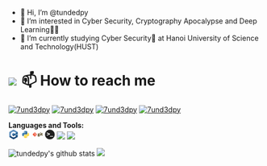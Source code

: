 - 👋 Hi, I’m @tundedpy
- 👀 I’m interested in Cyber Security, Cryptography Apocalypse and Deep Learning🧑‍💻
- 🌱 I’m currently studying Cyber Security🥶 at Hanoi University of Science and Technology(HUST)
<h1 align="left" > <img src="https://media.giphy.com/media/iY8CRBdQXODJSCERIr/giphy.gif" width = "30",height = "30" style="margin-right: 10px;">📫 How to reach me </h1>
<p align="left">
<a href="https://www.linkedin.com/in/minhtuan88/" target="blank"><img align="center" src="https://raw.githubusercontent.com/rahuldkjain/github-profile-readme-generator/master/src/images/icons/Social/linked-in-alt.svg" alt="7und3dpy" height="30" width="40" /></a>
<a href="https://www.facebook.com/7uncyb3r53c.88/" target="blank"><img align="center" src="https://raw.githubusercontent.com/rahuldkjain/github-profile-readme-generator/master/src/images/icons/Social/facebook.svg" alt="7und3dpy" height="30" width="40" /></a>
<a href="https://www.reddit.com/user/Tuan-2308/" target="blank"><img align="center" src="https://github.com/rahuldkjain/github-profile-readme-generator/blob/master/src/images/icons/Social/reddit.svg" alt="7und3dpy" height="30" width="40" /></a>
<a href="https://codeforces.com/profile/minhtuan23082003" target="blank"><img align="center" src="https://raw.githubusercontent.com/rahuldkjain/github-profile-readme-generator/master/src/images/icons/Social/codeforces.svg" alt="7und3dpy" height="30" width="40" /></a>
</p>




**Languages and Tools:**   
<code><img height="20" src="https://raw.githubusercontent.com/github/explore/80688e429a7d4ef2fca1e82350fe8e3517d3494d/topics/cpp/cpp.png"></code>
<code><img height="20" src="https://raw.githubusercontent.com/github/explore/80688e429a7d4ef2fca1e82350fe8e3517d3494d/topics/python/python.png"></code>
<code><img height="20" src="https://raw.githubusercontent.com/github/explore/80688e429a7d4ef2fca1e82350fe8e3517d3494d/topics/git/git.png"></code>
<code><img height="20" src="https://raw.githubusercontent.com/github/explore/80688e429a7d4ef2fca1e82350fe8e3517d3494d/topics/terminal/terminal.png"></code>
![](https://img.shields.io/badge/OS-Linux-informational?style=flat&logo=linux&logoColor=white&color=2bbc8a)
![](https://img.shields.io/badge/Code-JavaScript-informational?style=flat&logo=javascript&logoColor=white&color=2bbc8a)

![tundedpy's github stats](https://github-readme-stats.vercel.app/api?username=tundedpy&show_icons=true&theme=radical)
![](https://github-readme-stats.vercel.app/api/top-langs/?username=tundedpy&theme=radical&hide_border=false&include_all_commits=false&count_private=false&layout=compact)
